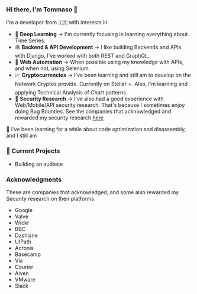 ### Hi there, I'm Tommaso 👋

<!--
**heytdep/heytdep** is a ✨ _special_ ✨ repository because its `README.md` (this file) appears on your GitHub profile.

Here are some ideas to get you started:

- 🔭 I’m currently working on ...
- 🌱 I’m currently learning ...
- 👯 I’m looking to collaborate on ...
- 🤔 I’m looking for help with ...
- 💬 Ask me about ...
- 📫 How to reach me: ...
- 😄 Pronouns: ...
- ⚡ Fun fact: ...
-->

I'm a developer from 🇮🇹 with interests in:

- 🦾 **Deep Learning**  &#8594; I'm currently focusing in learning everything about Time Series.
- 🕸 **Backend & API Development** &#8594; I like building Backends and APIs with Django, I've worked with both REST and GraphQL.
- 🤖 **Web Automation** &#8594; When possible using my knowledge with APIs, and when not, using Selenium.
- 📈 **Cryptocurrencies** &#8594; I've been learning and still am to develop on the Network Cryptos provide. Currently on Stellar ⭐. Also, I'm learning and applying Technical Analysis of Chart patterns.
- 🐞 **Security Research** &#8594; I've also had a good experience with Web/Mobile/API security research. That's because I sometimes enjoy doing Bug Bounties. See the companies that acknowledged and rewarded my security research [here](#Acknowledgments)

🌱 I've been learning for a while about code optimization and disassembly, and I still am

### 🔭 Current Projects

- Building an audiece 

### Acknowledgments

These are companies that acknowledged, and some also rewarded my Security research on their platforms

- Google
- Valve
- Wickr
- BBC
- Dashlane
- UIPath
- Acronis
- Basecamp
- Via
- Courier
- Aiven
- VMware
- Slack

